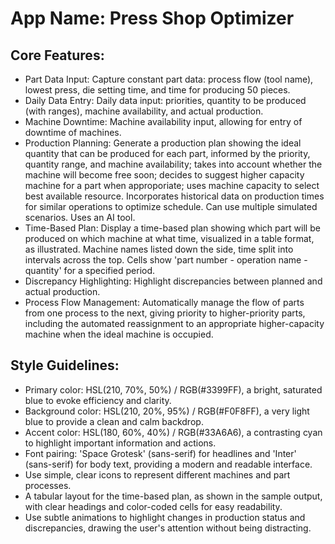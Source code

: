 # **App Name**: Press Shop Optimizer

## Core Features:

- Part Data Input: Capture constant part data: process flow (tool name), lowest press, die setting time, and time for producing 50 pieces.
- Daily Data Entry: Daily data input: priorities, quantity to be produced (with ranges), machine availability, and actual production.
- Machine Downtime: Machine availability input, allowing for entry of downtime of machines.
- Production Planning: Generate a production plan showing the ideal quantity that can be produced for each part, informed by the priority, quantity range, and machine availability; takes into account whether the machine will become free soon; decides to suggest higher capacity machine for a part when approporiate; uses machine capacity to select best available resource. Incorporates historical data on production times for similar operations to optimize schedule. Can use multiple simulated scenarios. Uses an AI tool.
- Time-Based Plan: Display a time-based plan showing which part will be produced on which machine at what time, visualized in a table format, as illustrated. Machine names listed down the side, time split into intervals across the top.  Cells show 'part number - operation name - quantity' for a specified period.
- Discrepancy Highlighting: Highlight discrepancies between planned and actual production.
- Process Flow Management: Automatically manage the flow of parts from one process to the next, giving priority to higher-priority parts, including the automated reassignment to an appropriate higher-capacity machine when the ideal machine is occupied.

## Style Guidelines:

- Primary color: HSL(210, 70%, 50%) / RGB(#3399FF), a bright, saturated blue to evoke efficiency and clarity.
- Background color: HSL(210, 20%, 95%) / RGB(#F0F8FF), a very light blue to provide a clean and calm backdrop.
- Accent color: HSL(180, 60%, 40%) / RGB(#33A6A6), a contrasting cyan to highlight important information and actions.
- Font pairing: 'Space Grotesk' (sans-serif) for headlines and 'Inter' (sans-serif) for body text, providing a modern and readable interface.
- Use simple, clear icons to represent different machines and part processes.
- A tabular layout for the time-based plan, as shown in the sample output, with clear headings and color-coded cells for easy readability.
- Use subtle animations to highlight changes in production status and discrepancies, drawing the user's attention without being distracting.